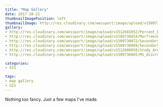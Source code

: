 ```yaml
---
title: "Map Gallery"
date: 2017-10-21
thumbnailImagePosition: left
thumbnailImage: http://res.cloudinary.com/wessport/image/upload/v1509732391/geoalchemist_logo_kiwwbn.png
gallery:
- http://res.cloudinary.com/wessport/image/upload/v1512681052/Percent_Diff_Multi_long_poop8x.png "Percent_Difference"
- http://res.cloudinary.com/wessport/image/upload/v1509730854/Murfreesboro_Average_Daily_Traffic_Map_for_2015_qfwpol.png "Traffic"
- http://res.cloudinary.com/wessport/image/upload/v1509730872/Secondary_Climate_Stations_Thiessen_yyijot.png "Thiessen"
- http://res.cloudinary.com/wessport/image/upload/v1509730869/Secondary_Climate_Stations_Buffer_cue2j3.png "Climate_Stations"
- http://res.cloudinary.com/wessport/image/upload/v1512680858/Study_Area_MS_3_jptl35.png "Big_Sunflower"
- http://res.cloudinary.com/wessport/image/upload/v1509730865/MS_discretized_c5yegb.png "Discretized"

categories:
- GIS

tags:
- map gallery
- GIS
---
```


Nothing too fancy. Just a few maps I've made.

<!--more-->
